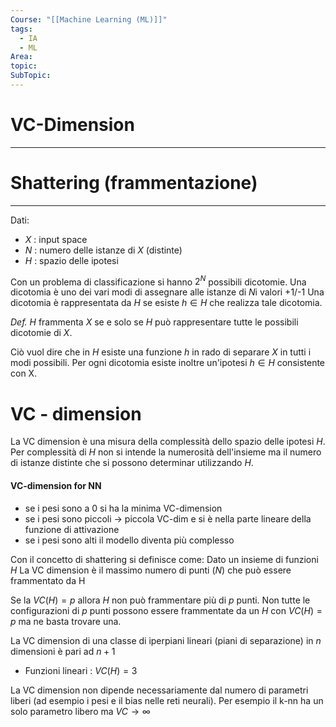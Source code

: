 ```yaml
---
Course: "[[Machine Learning (ML)]]"
tags:
  - IA
  - ML
Area: 
topic: 
SubTopic:
---
```

# VC-Dimension
---

# Shattering (frammentazione)
---
Dati:
- $X$ : input space
- $N$ : numero delle istanze di $X$ (distinte)
- $H$ : spazio delle ipotesi

Con un problema di classificazione si hanno $2^N$ possibili dicotomie.
Una dicotomia è uno dei vari modi di assegnare alle istanze di $N$i valori +1/-1 
Una dicotomia è rappresentata da $H$ se esiste $h \in H$ che realizza tale dicotomia.

*Def.*
$H$ frammenta $X$ se e solo se $H$ può rappresentare tutte le possibili dicotomie di $X$.

Ciò vuol dire che in $H$ esiste una funzione $h$ in rado di separare $X$ in tutti i modi possibili.
Per ogni dicotomia esiste inoltre un'ipotesi $h \in H$ consistente con X.

# VC - dimension
La VC dimension è una misura della complessità dello spazio delle ipotesi $H$.
Per complessità di $H$ non si intende la numerosità dell'insieme ma il numero di istanze distinte che si possono determinar utilizzando $H$.
#### VC-dimension for NN
- se i pesi sono a 0 si ha la minima VC-dimension
- se i pesi sono piccoli -> piccola VC-dim e si è nella parte lineare della funzione di attivazione 
- se i pesi sono alti il modello diventa più complesso


Con il  concetto di shattering si definisce come:
	Dato un insieme di funzioni $H$ 
	La VC dimension è il massimo numero di punti ($N$) che può essere frammentato da H
	
Se la $VC(H)=p$ allora $H$ non può frammentare più di $p$ punti.
Non tutte le configurazioni di $p$ punti possono essere frammentate da un $H$ con $VC(H)=p$ ma ne basta trovare una.

La VC dimension di una classe di iperpiani lineari (piani di separazione) in $n$ dimensioni è pari ad $n+1$
- Funzioni lineari : $VC(H)=3$


La VC dimension non dipende necessariamente dal numero di parametri  liberi (ad esempio i pesi e il bias nelle reti neurali).
Per esempio il k-nn ha un solo parametro libero ma $VC \to \infty$
